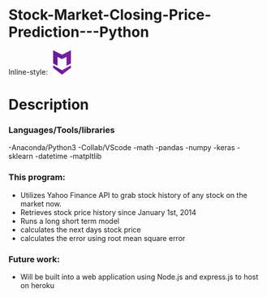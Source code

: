 # Stock-Market-Closing-Price-Prediction---Python
Inline-style: 
![sample data](https://github.com/adam-p/markdown-here/raw/master/src/common/images/icon48.png "Sample Stock Price Prediction Data For Costco")
# Description
### Languages/Tools/libraries

-Anaconda/Python3
-Collab/VScode
-math
-pandas
-numpy
-keras
-sklearn
-datetime
-matpltlib

### This program:

- Utilizes Yahoo Finance API to grab stock history of any stock on the market now. 
- Retrieves stock price history since January 1st, 2014
- Runs a long short term model 
- calculates the next days stock price 
- calculates the error using root mean square error

### Future work:

- Will be built into a web application using Node.js and express.js to host on heroku
